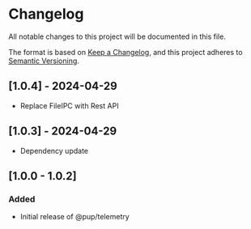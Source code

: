 # Changelog

All notable changes to this project will be documented in this file.

The format is based on [Keep a Changelog](https://keepachangelog.com/en/1.1.0/),
and this project adheres to
[Semantic Versioning](https://semver.org/spec/v2.0.0.html).

## [1.0.4] - 2024-04-29

- Replace FileIPC with Rest API

## [1.0.3] - 2024-04-29

- Dependency update

## [1.0.0 - 1.0.2]

### Added

- Initial release of @pup/telemetry
